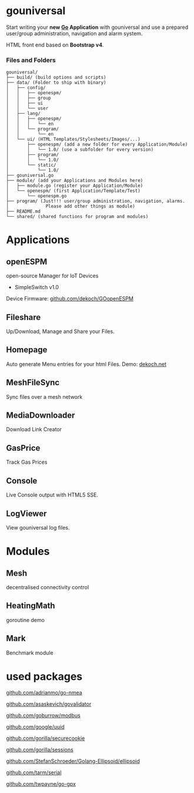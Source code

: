 
# gouniversal
Start writing your **new [Go](https://golang.org) Application** with gouniversal
and use a prepared user/group administration, navigation and alarm system.

HTML front end based on **Bootstrap v4**.

### Files and Folders
```
gouniversal/
├── build/ (build options and scripts)
├── data/ (Folder to ship with binary)
│   ├── config/
│   │   ├── openespm/
│   │   ├── group
│   │   ├── ui
│   │   └── user
│   ├── lang/
│   │   ├── openespm/
│   │   │   └── en
│   │   └── program/
│   │       └── en
│   └── ui/ (HTML Templates/Stylesheets/Images/...)
│       ├── openespm/ (add a new folder for every Application/Module)
│       │   └── 1.0/ (use a subfolder for every version)
│       ├── program/
│       │   └── 1.0/
│       └── static/
│           └── 1.0/
├── gouniversal.go
├── module/ (add your Applications and Modules here)
│   ├── module.go (register your Application/Module)
│   └── openespm/ (first Application/Template/Test)
│       └── openespm.go
├── program/ (Just!!! user/group administration, navigation, alarms.
│              Please add other things as module)
├── README.md
└── shared/ (shared functions for program and modules)
```
# Applications
## openESPM
open-source Manager for IoT Devices
 - SimpleSwitch v1.0

Device Firmware: [github.com/dekoch/GOopenESPM](https://github.com/dekoch/GOopenESPM)

## Fileshare
Up/Download, Manage and Share your Files.

## Homepage
Auto generate Menu entries for your html Files.
Demo: [dekoch.net](https://dekoch.net)

## MeshFileSync
Sync files over a mesh network

## MediaDownloader
Download Link Creator

## GasPrice
Track Gas Prices

## Console
Live Console output with HTML5 SSE.

## LogViewer
View gouniversal log files.

# Modules
## Mesh
decentralised connectivity control

## HeatingMath
goroutine demo

## Mark
Benchmark module

# used packages

[github.com/adrianmo/go-nmea](https://github.com/adrianmo/go-nmea)

[github.com/asaskevich/govalidator](https://github.com/asaskevich/govalidator)

[github.com/goburrow/modbus](https://github.com/goburrow/modbus)

[github.com/google/uuid](https://github.com/google/uuid)

[github.com/gorilla/securecookie](https://github.com/gorilla/securecookie)

[github.com/gorilla/sessions](https://github.com/gorilla/sessions)

[github.com/StefanSchroeder/Golang-Ellipsoid/ellipsoid](https://github.com/StefanSchroeder/Golang-Ellipsoid/ellipsoid)

[github.com/tarm/serial](https://github.com/tarm/serial)

[github.com/twpayne/go-gpx](https://github.com/twpayne/go-gpx)